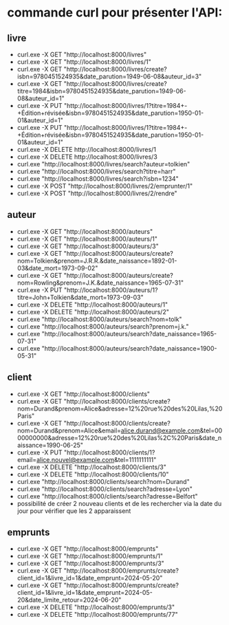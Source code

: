 # commande curl pour présenter l'API:

## livre

- curl.exe -X GET "http://localhost:8000/livres"
- curl.exe -X GET "http://localhost:8000/livres/1"
- curl.exe -X GET "http://localhost:8000/livres/create?isbn=9780451524935&date_parution=1949-06-08&auteur_id=3"
- curl.exe -X GET "http://localhost:8000/livres/create?titre=1984&isbn=9780451524935&date_parution=1949-06-08&auteur_id=1"
- curl.exe -X PUT "http://localhost:8000/livres/1?titre=1984+-+Édition+révisée&isbn=9780451524935&date_parution=1950-01-01&auteur_id=1"
- curl.exe -X PUT "http://localhost:8000/livres/1?titre=1984+-+Édition+révisée&isbn=9780451524935&date_parution=1950-01-01&auteur_id=1"
- curl.exe -X DELETE http://localhost:8000/livres/1
- curl.exe -X DELETE http://localhost:8000/livres/3
- curl.exe "http://localhost:8000/livres/search?auteur=tolkien"
- curl.exe "http://localhost:8000/livres/search?titre=harr"
- curl.exe "http://localhost:8000/livres/search?isbn=1234"
- curl.exe -X POST "http://localhost:8000/livres/2/emprunter/1"
- curl.exe -X POST "http://localhost:8000/livres/2/rendre"



## auteur

- curl.exe -X GET "http://localhost:8000/auteurs"
- curl.exe -X GET "http://localhost:8000/auteurs/1"
- curl.exe -X GET "http://localhost:8000/auteurs/3"
- curl.exe -X GET "http://localhost:8000/auteurs/create?nom=Tolkien&prenom=J.R.R.&date_naissance=1892-01-03&date_mort=1973-09-02"
- curl.exe -X GET "http://localhost:8000/auteurs/create?nom=Rowling&prenom=J.K.&date_naissance=1965-07-31"
- curl.exe -X PUT "http://localhost:8000/auteurs/1?titre=John+Tolkien&date_mort=1973-09-03"
- curl.exe -X DELETE "http://localhost:8000/auteurs/1"
- curl.exe -X DELETE "http://localhost:8000/auteurs/2"
- curl.exe "http://localhost:8000/auteurs/search?nom=tolk"
- curl.exe "http://localhost:8000/auteurs/search?prenom=j.k."
- curl.exe "http://localhost:8000/auteurs/search?date_naissance=1965-07-31"
- curl.exe "http://localhost:8000/auteurs/search?date_naissance=1900-05-31"

## client

- curl.exe -X GET "http://localhost:8000/clients"
- curl.exe -X GET "http://localhost:8000/clients/create?nom=Durand&prenom=Alice&adresse=12%20rue%20des%20Lilas,%20Paris"
- curl.exe -X GET "http://localhost:8000/clients/create?nom=Durand&prenom=Alice&email=alice.durand@example.com&tel=0000000000&adresse=12%20rue%20des%20Lilas%2C%20Paris&date_naissance=1990-06-25"
- curl.exe -X PUT "http://localhost:8000/clients/1?email=alice.nouvel@example.com&tel=1111111111"
- curl.exe -X DELETE "http://localhost:8000/clients/3"
- curl.exe -X DELETE "http://localhost:8000/clients/10"
- curl.exe "http://localhost:8000/clients/search?nom=Durand"
- curl.exe "http://localhost:8000/clients/search?adresse=Lyon"
- curl.exe "http://localhost:8000/clients/search?adresse=Belfort"
- possibilité de créer 2 nouveau clients et de les rechercher via la date du jour pour vérifier que les 2 apparaissent

## emprunts

- curl.exe -X GET "http://localhost:8000/emprunts"
- curl.exe -X GET "http://localhost:8000/emprunts/1"
- curl.exe -X GET "http://localhost:8000/emprunts/3"
- curl.exe -X GET "http://localhost:8000/emprunts/create?client_id=1&livre_id=1&date_emprunt=2024-05-20"
- curl.exe -X GET "http://localhost:8000/emprunts/create?client_id=1&livre_id=1&date_emprunt=2024-05-20&date_limite_retour=2024-06-20"
- curl.exe -X DELETE "http://localhost:8000/emprunts/3"
- curl.exe -X DELETE "http://localhost:8000/emprunts/77"

